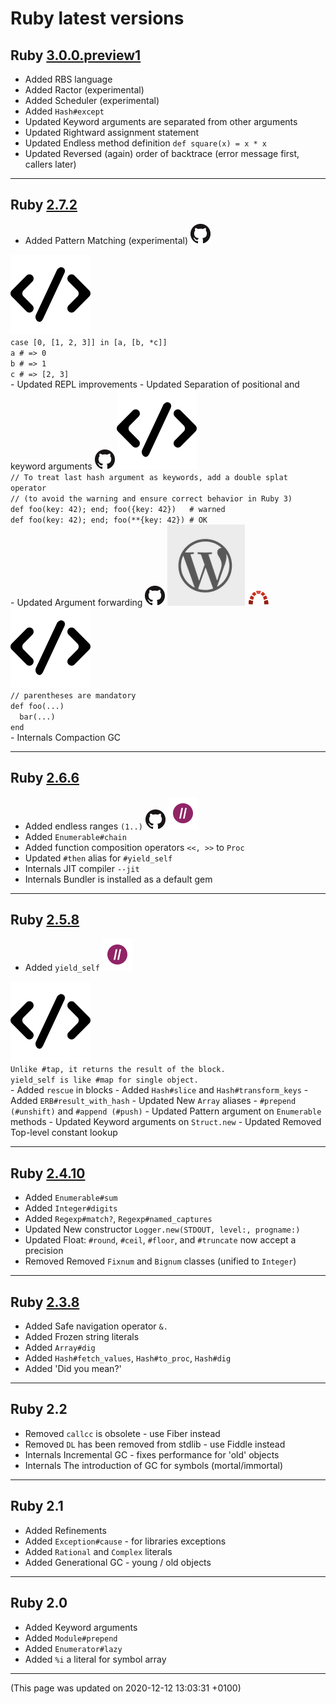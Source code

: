 # Ruby latest versions




## Ruby [3.0.0.preview1](https://www.ruby-lang.org/en/news/2020/09/25/ruby-3-0-0-preview1-released/)  <div class='icon-label calendar' title='Released on 2020-09-25'><div data-icon='ei-calendar' data-size='s'></div></div>
  
  - <span class='badge badge-pill badge-success'>Added</span>
  RBS language  
  - <span class='badge badge-pill badge-success'>Added</span>
  Ractor (experimental)  
  - <span class='badge badge-pill badge-success'>Added</span>
  Scheduler (experimental)  
  - <span class='badge badge-pill badge-success'>Added</span>
  <code>Hash#except</code>  
  - <span class='badge badge-pill badge-primary'>Updated</span>
  Keyword arguments are separated from other arguments  
  - <span class='badge badge-pill badge-primary'>Updated</span>
  Rightward assignment statement  
  - <span class='badge badge-pill badge-primary'>Updated</span>
  Endless method definition <code>def square(x) = x * x</code>  
  - <span class='badge badge-pill badge-primary'>Updated</span>
  Reversed (again) order of backtrace (error message first, callers later)  
  
----



## Ruby [2.7.2](https://www.ruby-lang.org/en/news/2020/10/02/ruby-2-7-2-released/)  <div class='icon-label calendar' title='Released on 2020-10-02'><div data-icon='ei-calendar' data-size='s'></div></div>
  
  - <span class='badge badge-pill badge-success'>Added</span>
  Pattern Matching (experimental)  <a target='_blank' href="https://github.com/ruby/ruby/blob/ruby_2_7/NEWS#pattern-matching-"><img class="icon link-service-icon" src="/assets/link-icon-news.ico" title="Check details on NEWS page (github)"></a>
  <a data-toggle="collapse" href="#codeExample270" aria-expanded="false" aria-controls="collapseExample">
    <img class="icon link-service-icon" src="/assets/link-icon-code.ico" title="Expand code example">
  </a>
  <div class="collapse" id="codeExample270">
    <div class="alert alert-light" role="alert">
      <code class="code">case [0, [1, 2, 3]] in [a, [b, *c]]
a # => 0
b # => 1
c # => [2, 3]</code>
    </div>
  </div>
  - <span class='badge badge-pill badge-primary'>Updated</span>
  REPL improvements  
  - <span class='badge badge-pill badge-primary'>Updated</span>
  Separation of positional and keyword arguments  <a target='_blank' href="https://github.com/ruby/ruby/blob/ruby_2_7/NEWS#the-spec-of-keyword-arguments-is-changed-towards-30-"><img class="icon link-service-icon" src="/assets/link-icon-news.ico" title="Check details on NEWS page (github)"></a>
  <a data-toggle="collapse" href="#codeExample272" aria-expanded="false" aria-controls="collapseExample">
    <img class="icon link-service-icon" src="/assets/link-icon-code.ico" title="Expand code example">
  </a>
  <div class="collapse" id="codeExample272">
    <div class="alert alert-light" role="alert">
      <code class="code">// To treat last hash argument as keywords, add a double splat operator
// (to avoid the warning and ensure correct behavior in Ruby 3)
def foo(key: 42); end; foo({key: 42})   # warned
def foo(key: 42); end; foo(**{key: 42}) # OK</code>
    </div>
  </div>
  - <span class='badge badge-pill badge-primary'>Updated</span>
  Argument forwarding  <a target='_blank' href="https://github.com/ruby/ruby/blob/ruby_2_7/NEWS#other-miscellaneous-changes-"><img class="icon link-service-icon" src="/assets/link-icon-news.ico" title="Check details on NEWS page (github)"></a> <a target='_blank' href="https://www.mendelowski.com/docs/ruby/new-way-for-argument-forwarding-in-27/"><img class="icon link-service-icon" src="/assets/link-icon-post.ico" title="Check a blog post about this change"></a> <a target='_blank' href="https://bugs.ruby-lang.org/issues/16253"><img class="icon link-service-icon" src="/assets/link-icon-rblang.ico" title=""></a>
  <a data-toggle="collapse" href="#codeExample273" aria-expanded="false" aria-controls="collapseExample">
    <img class="icon link-service-icon" src="/assets/link-icon-code.ico" title="Expand code example">
  </a>
  <div class="collapse" id="codeExample273">
    <div class="alert alert-light" role="alert">
      <code class="code">// parentheses are mandatory
def foo(...)
  bar(...)
end</code>
    </div>
  </div>
  - <span class='badge badge-pill badge-dark'>Internals</span>
  Compaction GC  
  
----



## Ruby [2.6.6](https://www.ruby-lang.org/en/news/2020/03/31/ruby-2-6-6-released/)  <div class='icon-label calendar' title='Released on 2020-03-31'><div data-icon='ei-calendar' data-size='s'></div></div>
  
  - <span class='badge badge-pill badge-success'>Added</span>
  endless ranges <code>(1..)</code>  <a target='_blank' href="https://github.com/ruby/ruby/blob/ruby_2_6/NEWS#language-changes-"><img class="icon link-service-icon" src="/assets/link-icon-news.ico" title="Check details on NEWS page (github)"></a> <a target='_blank' href="https://grep.app/search?q=%281..%29&filter[lang][0]=Ruby"><img class="icon link-service-icon" src="/assets/link-icon-grep-app.ico" title="Check code examples on grep.app"></a>
  - <span class='badge badge-pill badge-success'>Added</span>
  <code>Enumerable#chain</code>  
  - <span class='badge badge-pill badge-success'>Added</span>
  function composition operators <code><<, >></code> to <code>Proc</code>  
  - <span class='badge badge-pill badge-primary'>Updated</span>
  <code>#then</code> alias for <code>#yield_self</code>  
  - <span class='badge badge-pill badge-dark'>Internals</span>
  JIT compiler <code>--jit</code>  
  - <span class='badge badge-pill badge-dark'>Internals</span>
  Bundler is installed as a default gem  
  
----



## Ruby [2.5.8](https://www.ruby-lang.org/en/news/2020/03/31/ruby-2-5-8-released/)  <div class='icon-label calendar' title='Released on 2020-03-31'><div data-icon='ei-calendar' data-size='s'></div></div>
  
  - <span class='badge badge-pill badge-success'>Added</span>
  <code>yield_self</code>  <a target='_blank' href="https://grep.app/search?q=%5C.yield_self&regexp=true&filter[lang][0]=Ruby"><img class="icon link-service-icon" src="/assets/link-icon-grep-app.ico" title="Check code examples on grep.app"></a>
  <a data-toggle="collapse" href="#codeExample250" aria-expanded="false" aria-controls="collapseExample">
    <img class="icon link-service-icon" src="/assets/link-icon-code.ico" title="Expand code example">
  </a>
  <div class="collapse" id="codeExample250">
    <div class="alert alert-light" role="alert">
      <code class="code">Unlike #tap, it returns the result of the block.
yield_self is like #map for single object.</code>
    </div>
  </div>
  - <span class='badge badge-pill badge-success'>Added</span>
  <code>rescue</code> in blocks  
  - <span class='badge badge-pill badge-success'>Added</span>
  <code>Hash#slice</code> and <code>Hash#transform_keys</code>  
  - <span class='badge badge-pill badge-success'>Added</span>
  <code>ERB#result_with_hash</code>  
  - <span class='badge badge-pill badge-primary'>Updated</span>
  New <code>Array</code> aliases - <code>#prepend (#unshift)</code> and <code>#append (#push)</code>  
  - <span class='badge badge-pill badge-primary'>Updated</span>
  Pattern argument on <code>Enumerable</code> methods  
  - <span class='badge badge-pill badge-primary'>Updated</span>
  Keyword arguments on <code>Struct.new</code>  
  - <span class='badge badge-pill badge-primary'>Updated</span>
  Removed Top-level constant lookup  
  
----



## Ruby [2.4.10](https://www.ruby-lang.org/en/news/2020/03/31/ruby-2-4-10-released/) <div class='icon-label eol' title='All maintenance ended on 2020-03-31'><div data-icon='ei-lock' data-size='s'></div></div> <div class='icon-label calendar' title='Released on 2020-03-31'><div data-icon='ei-calendar' data-size='s'></div></div>
  
  - <span class='badge badge-pill badge-success'>Added</span>
  <code>Enumerable#sum</code>  
  - <span class='badge badge-pill badge-success'>Added</span>
  <code>Integer#digits</code>  
  - <span class='badge badge-pill badge-success'>Added</span>
  <code>Regexp#match?</code>, <code>Regexp#named_captures</code>  
  - <span class='badge badge-pill badge-primary'>Updated</span>
  New constructor <code>Logger.new(STDOUT, level:, progname:)</code>  
  - <span class='badge badge-pill badge-primary'>Updated</span>
  Float: <code>#round</code>, <code>#ceil</code>, <code>#floor</code>, and <code>#truncate</code> now accept a precision  
  - <span class='badge badge-pill badge-danger'>Removed</span>
  Removed <code>Fixnum</code> and <code>Bignum</code> classes (unified to <code>Integer</code>)  
  
----



## Ruby [2.3.8](https://www.ruby-lang.org/en/news/2018/10/17/ruby-2-3-8-released) <div class='icon-label eol' title='All maintenance ended on 2019-03-31'><div data-icon='ei-lock' data-size='s'></div></div> <div class='icon-label calendar' title='Released on 2018-10-17'><div data-icon='ei-calendar' data-size='s'></div></div>
  
  - <span class='badge badge-pill badge-success'>Added</span>
  Safe navigation operator <code>&.</code>  
  - <span class='badge badge-pill badge-success'>Added</span>
  Frozen string literals  
  - <span class='badge badge-pill badge-success'>Added</span>
  <code>Array#dig</code>  
  - <span class='badge badge-pill badge-success'>Added</span>
  <code>Hash#fetch_values</code>, <code>Hash#to_proc</code>, <code>Hash#dig</code>  
  - <span class='badge badge-pill badge-success'>Added</span>
  'Did you mean?'  
  
----



## Ruby 2.2
  
  - <span class='badge badge-pill badge-danger'>Removed</span>
  <code>callcc</code> is obsolete - use Fiber instead  
  - <span class='badge badge-pill badge-danger'>Removed</span>
  <code>DL</code> has been removed from stdlib - use Fiddle instead  
  - <span class='badge badge-pill badge-dark'>Internals</span>
  Incremental GC - fixes performance for 'old' objects  
  - <span class='badge badge-pill badge-dark'>Internals</span>
  The introduction of GC for symbols (mortal/immortal)  
  
----



## Ruby 2.1
  
  - <span class='badge badge-pill badge-success'>Added</span>
  Refinements  
  - <span class='badge badge-pill badge-success'>Added</span>
  <code>Exception#cause</code> - for libraries exceptions  
  - <span class='badge badge-pill badge-success'>Added</span>
  <code>Rational</code> and <code>Complex</code> literals  
  - <span class='badge badge-pill badge-success'>Added</span>
  Generational GC - young / old objects  
  
----



## Ruby 2.0
  
  - <span class='badge badge-pill badge-success'>Added</span>
  Keyword arguments  
  - <span class='badge badge-pill badge-success'>Added</span>
  <code>Module#prepend</code>  
  - <span class='badge badge-pill badge-success'>Added</span>
  <code>Enumerator#lazy</code>  
  - <span class='badge badge-pill badge-success'>Added</span>
  <code>%i</code> a literal for symbol array  
  
----

(This page was updated on 2020-12-12 13:03:31 +0100)
